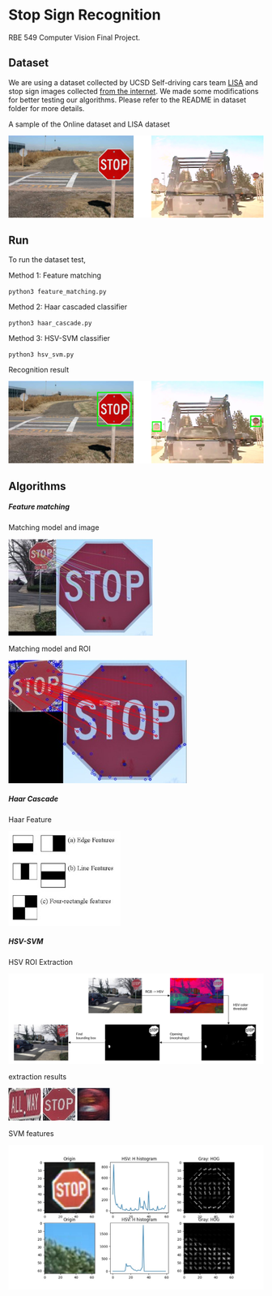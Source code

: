 # Stop Sign Recognition

RBE 549 Computer Vision Final Project.

## Dataset

We are using a dataset collected by UCSD Self-driving cars team [LISA](http://cvrr-nas.ucsd.edu//LISA/lisa-traffic-sign-dataset.html) and stop sign images collected [from the internet](https://github.com/mbasilyan/Stop-Sign-Detection/tree/master/Stop%20Sign%20Dataset). We made some modifications for better testing our algorithms. Please refer to the README in dataset folder for more details.

A sample of the Online dataset and LISA dataset

![](demo/sample.jpg)

## Run

To run the dataset test,

Method 1: Feature matching

`python3 feature_matching.py`

Method 2: Haar cascaded classifier

`python3 haar_cascade.py`

Method 3: HSV-SVM classifier

`python3 hsv_svm.py `



Recognition result

![](demo/result.jpg)

## Algorithms

##### Feature matching

Matching model and image

![](demo/feature/image_match.jpg)

Matching model and ROI

![](demo/feature/roi_match.jpg)

##### Haar Cascade

Haar Feature

![](demo/haar/haar.jpg)

##### HSV-SVM 

HSV ROI Extraction

![](demo/extraction/process.jpg)

extraction results

![](demo/extraction/4.1.jpg) ![](demo/extraction/4.2.jpg) ![](demo/extraction/4.3.jpg)

SVM features

![](demo/svm/feature.jpg)